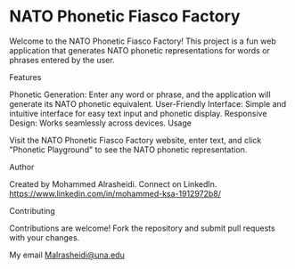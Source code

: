 # NATO Phonetic Fiasco Factory

Welcome to the NATO Phonetic Fiasco Factory! This project is a fun web application that generates NATO phonetic representations for words or phrases entered by the user.

Features

Phonetic Generation: Enter any word or phrase, and the application will generate its NATO phonetic equivalent.
User-Friendly Interface: Simple and intuitive interface for easy text input and phonetic display.
Responsive Design: Works seamlessly across devices.
Usage

Visit the NATO Phonetic Fiasco Factory website, enter text, and click "Phonetic Playground" to see the NATO phonetic representation.

Author

Created by Mohammed Alrasheidi. Connect on LinkedIn. https://www.linkedin.com/in/mohammed-ksa-1912972b8/

Contributing

Contributions are welcome! Fork the repository and submit pull requests with your changes.

My email Malrasheidi@una.edu
